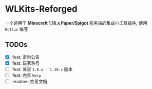 # WLKits-Reforged

一个适用于 **Minecraft 1.16.x Paper/Spigot** 服务端的集成小工具插件, 使用 `Kotlin` 编写

## TODOs
- [x] feat: 定时公告
- [x] feat: 玩家称号
- [ ] feat: 兼容 `1.8.x - 1.18.x` 版本
- [ ] feat: 完善 `Warp`
- [ ] readme: 完善文档
